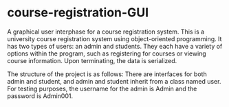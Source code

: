 # course-registration-GUI
A graphical user interphase for a course registration system.
This is a university course registration system using object-oriented programming. It has two types of users: an admin and students. They each have a variety of options within the program, such as registering for courses or viewing course information. Upon terminating, the data is serialized.

The structure of the project is as follows: There are interfaces for both admin and student, and admin and student inherit from a class named user. For testing purposes, the username for the admin is Admin and the password is Admin001.
